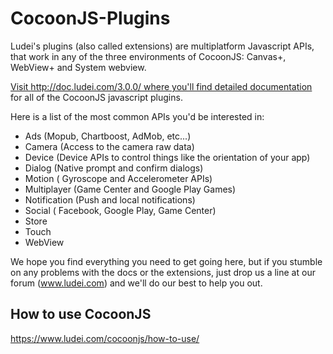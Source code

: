 CocoonJS-Plugins
================

Ludei's plugins (also called extensions) are multiplatform Javascript APIs, that work in any of the three environments of CocoonJS: Canvas+, WebView+ and System webview.

[Visit http://doc.ludei.com/3.0.0/ where you'll find detailed documentation](http://doc.ludei.com/3.0.0/) for all of the CocoonJS javascript plugins.

Here is a list of the most common APIs you'd be interested in:

* Ads (Mopub, Chartboost, AdMob, etc...)
* Camera (Access to the camera raw data)
* Device (Device APIs to control things like the orientation of your app)
* Dialog (Native prompt and confirm dialogs)
* Motion ( Gyroscope and Accelerometer APIs)
* Multiplayer (Game Center and Google Play Games)
* Notification (Push and local notifications)
* Social ( Facebook, Google Play, Game Center)
* Store
* Touch
* WebView

We hope you find everything you need to get going here, but if you stumble on any problems with the docs or the extensions, just drop us a line at our forum (www.ludei.com) and we'll do our best to help you out.

How to use CocoonJS
--------------------
https://www.ludei.com/cocoonjs/how-to-use/
